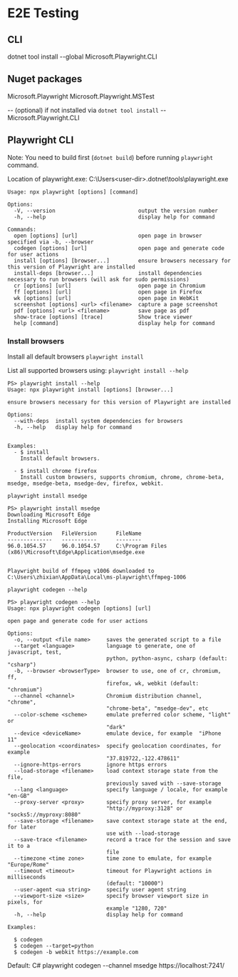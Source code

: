 # E2E Testing

## CLI

dotnet tool install --global Microsoft.Playwright.CLI

## Nuget packages

Microsoft.Playwright
Microsoft.Playwright.MSTest

-- (optional) if not installed via `dotnet tool install` --
Microsoft.Playwright.CLI

## Playwright CLI

Note: You need to build first (`dotnet build`) before running `playwright` command.

Location of playwright.exe:
C:\Users\<user-dir>\.dotnet\tools\playwright.exe

```
Usage: npx playwright [options] [command]

Options:
  -V, --version                          output the version number
  -h, --help                             display help for command

Commands:
  open [options] [url]                   open page in browser specified via -b, --browser
  codegen [options] [url]                open page and generate code for user actions
  install [options] [browser...]         ensure browsers necessary for this version of Playwright are installed
  install-deps [browser...]              install dependencies necessary to run browsers (will ask for sudo permissions)
  cr [options] [url]                     open page in Chromium
  ff [options] [url]                     open page in Firefox
  wk [options] [url]                     open page in WebKit
  screenshot [options] <url> <filename>  capture a page screenshot
  pdf [options] <url> <filename>         save page as pdf
  show-trace [options] [trace]           Show trace viewer
  help [command]                         display help for command
```

### Install browsers

Install all default browsers
`playwright install`


List all supported browsers using: `playwright install --help`

```cmd:Output of playwright install --help
PS> playwright install --help
Usage: npx playwright install [options] [browser...]

ensure browsers necessary for this version of Playwright are installed

Options:
  --with-deps  install system dependencies for browsers
  -h, --help   display help for command


Examples:
  - $ install
    Install default browsers.

  - $ install chrome firefox
    Install custom browsers, supports chromium, chrome, chrome-beta, msedge, msedge-beta, msedge-dev, firefox, webkit.
```

`playwright install msedge`

```cmd:Output of playwright install msedge
PS> playwright install msedge
Downloading Microsoft Edge
Installing Microsoft Edge

ProductVersion   FileVersion      FileName
--------------   -----------      --------
96.0.1054.57     96.0.1054.57     C:\Program Files (x86)\Microsoft\Edge\Application\msedge.exe


Playwright build of ffmpeg v1006 downloaded to C:\Users\zhixian\AppData\Local\ms-playwright\ffmpeg-1006
```

`playwright codegen --help`

```cmd:Codegen output
PS> playwright codegen --help
Usage: npx playwright codegen [options] [url]

open page and generate code for user actions

Options:
  -o, --output <file name>     saves the generated script to a file
  --target <language>          language to generate, one of javascript, test,
                               python, python-async, csharp (default: "csharp")
  -b, --browser <browserType>  browser to use, one of cr, chromium, ff,
                               firefox, wk, webkit (default: "chromium")
  --channel <channel>          Chromium distribution channel, "chrome",
                               "chrome-beta", "msedge-dev", etc
  --color-scheme <scheme>      emulate preferred color scheme, "light" or
                               "dark"
  --device <deviceName>        emulate device, for example  "iPhone 11"
  --geolocation <coordinates>  specify geolocation coordinates, for example
                               "37.819722,-122.478611"
  --ignore-https-errors        ignore https errors
  --load-storage <filename>    load context storage state from the file,
                               previously saved with --save-storage
  --lang <language>            specify language / locale, for example "en-GB"
  --proxy-server <proxy>       specify proxy server, for example
                               "http://myproxy:3128" or "socks5://myproxy:8080"
  --save-storage <filename>    save context storage state at the end, for later
                               use with --load-storage
  --save-trace <filename>      record a trace for the session and save it to a
                               file
  --timezone <time zone>       time zone to emulate, for example "Europe/Rome"
  --timeout <timeout>          timeout for Playwright actions in milliseconds
                               (default: "10000")
  --user-agent <ua string>     specify user agent string
  --viewport-size <size>       specify browser viewport size in pixels, for
                               example "1280, 720"
  -h, --help                   display help for command

Examples:

  $ codegen
  $ codegen --target=python
  $ codegen -b webkit https://example.com
```

Default: C# 
playwright codegen --channel msedge https://localhost:7241/

